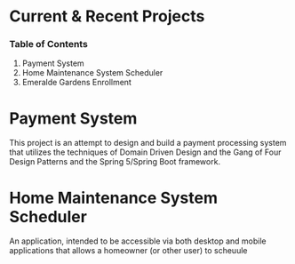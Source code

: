 # Current & Recent Projects

### Table of Contents

1. Payment System
1. Home Maintenance System Scheduler
1. Emeralde Gardens Enrollment

# Payment System

This project is an attempt to design and build a payment processing system 
that utilizes the techniques of Domain Driven Design and the Gang of Four 
Design Patterns and the Spring 5/Spring Boot framework.

# Home Maintenance System Scheduler

An application, intended to be accessible via both desktop and mobile applications 
that allows a homeowner (or other user) to scheuule 